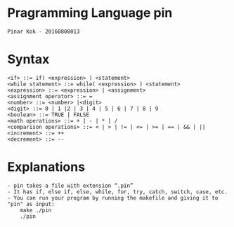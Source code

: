 # Pragramming Language pin

    Pinar Kok - 20160808013
    
   
# Syntax

    <if> ::= if( <expression> ) <statement>
    <while statement> ::= while( <expression> ) <statement> 
    <expression> ::= <expression> | <assignment>
    <assignment operator> ::= =
    <number> ::= <number> |<digit>
    <digit> ::= 0 | 1 |2 | 3 | 4 | 5 | 6 | 7 | 8 | 9 
    <boolean> ::= TRUE | FALSE
    <math operations> ::= + | - | * | /
    <comparison operations> ::= < | > | != | <= | >= | == | && | || 
    <increment> ::= ++
    <decrement> ::= --
  
  
  # Explanations
    
    - pin takes a file with extension “.pin”
    - It has if, else if, else, while, for, try, catch, switch, case, etc. 
    - You can run your program by running the makefile and giving it to "pin" as input:
        make ./pin
        ./pin
  
